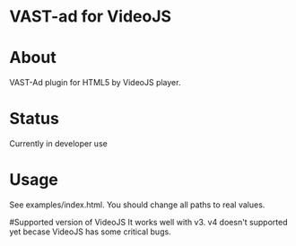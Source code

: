VAST-ad for VideoJS
=====================

# About
VAST-Ad plugin for HTML5 by VideoJS player.

# Status
Currently in developer use

# Usage
See examples/index.html. You should change all paths to real values.

#Supported version of VideoJS
It works well with v3.
v4 doesn't supported yet becase VideoJS has some critical bugs.
